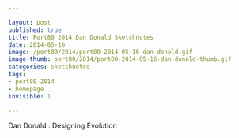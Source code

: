 ```yaml
---

layout: post
published: true
title: Port80 2014 Dan Donald Sketchnotes
date: 2014-05-16
image: /port80/2014/port80-2014-05-16-dan-donald.gif
image-thumb: port80/2014/port80-2014-05-16-dan-donald-thumb.gif
categories: sketchnotes
tags:
- port80-2014
- homepage
invisible: 1

---
```


Dan Donald : Designing Evolution